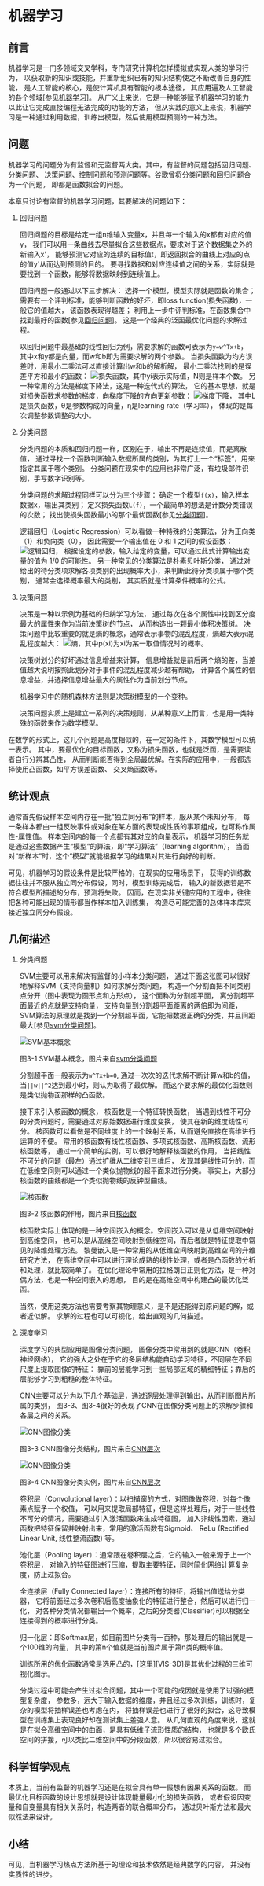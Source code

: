 ﻿<!--
  Copyright (c) 2018, Xin YUAN, courses of Zhejiang University
  All rights reserved.

  This program is free software; you can redistribute it and/or
  modify it under the terms of the 2-Clause BSD License.

  Author contact information:
    yxxinyuan@zju.edu.cn
-->

# 机器学习

## 前言

机器学习是一门多领域交叉学科，专门研究计算机怎样模拟或实现人类的学习行为，
以获取新的知识或技能，并重新组织已有的知识结构使之不断改善自身的性能，
是人工智能的核心，是使计算机具有智能的根本途径，
其应用遍及人工智能的各个领域[参见[机器学习][BDBK-ML]]。
从广义上来说，它是一种能够赋予机器学习的能力以此让它完成直接编程无法完成的功能的方法，
但从实践的意义上来说，机器学习是一种通过利用数据，训练出模型，然后使用模型预测的一种方法。

## 问题

机器学习的问题分为有监督和无监督两大类。其中，有监督的问题包括回归问题、分类问题、
决策问题、控制问题和预测问题等。谷歌曾将分类问题和回归问题合为一个问题，
即都是函数拟合的问题。

本章只讨论有监督的机器学习问题，其要解决的问题如下：

1. 回归问题

	回归问题的目标是给定一组n维输入变量x，并且每一个输入的x都有对应的值y，
	我们可以用一条曲线去尽量拟合这些数据点，要求对于这个数据集之外的新输入x'，
	能够预测它对应的连续的目标值t，即返回拟合的曲线上对应的点的值y'从而达到预测的目的。
	要寻找数据和对应连续值之间的关系，实际就是要找到一个函数，能够将数据映射到连续值上。

	回归问题一般通过以下三步解决：
	选择一个模型，模型实际就是函数的集合；
	需要有一个评判标准，能够判断函数的好坏，即loss function(损失函数)，一般它的值越大，
	该函数表现得越差；
	利用上一步中评判标准，在函数集合中找到最好的函数[参见[回归问题][CSDN-RP]]。
	这是一个经典的泛函最优化问题的求解过程。

	以回归问题中最基础的线性回归为例，需要求解的函数可表示为`y=w^Tx+b`，
	其中x和y都是向量，而w和b即为需要求解的两个参数。
	当损失函数为均方误差时，用最小二乘法可以直接计算出w和b的解析解，
	最小二乘法找到的是误差平方和最小的函数：
	![](ml-files/1.png "损失函数")，其中yi表示实际值，N则是样本个数。
	另一种常用的方法是梯度下降法，这是一种迭代式的算法，
	它的基本思想，就是对损失函数求参数的梯度，向梯度下降的方向更新参数：
	![](ml-files/2.png "梯度下降")，
	其中L是损失函数，θ是参数构成的向量，η是learning rate（学习率），
	体现的是每次调整参数调整的大小。

1. 分类问题

	分类问题的本质和回归问题一样，区别在于，输出不再是连续值，而是离散值，
	通过寻找一个函数判断输入数据所属的类别，为其打上一个“标签”，用来指定其属于哪个类别。
	分类问题在现实中的应用也非常广泛，有垃圾邮件识别，手写数字识别等。

	分类问题的求解过程同样可以分为三个步骤：
	确定一个模型`f(x)`，输入样本数据x，输出其类别；
	定义损失函数`L(f)`，一个最简单的想法是计数分类错误的次数；
	找出使损失函数最小的那个最优函数[参见[分类问题][CSDN-CP]]。

	逻辑回归（Logistic Regression）可以看做一种特殊的分类算法，分为正向类（1）和负向类（0），
	因此需要一个输出值在 0 和 1 之间的假设函数：![](ml-files/3.png "逻辑回归")，
	根据设定的参数，输入给定的变量，可以通过此式计算输出变量的值为 1/0 的可能性。
	另一种常见的分类算法是朴素贝叶斯分类，
	通过对给出的待分类项求解各项类别的出现概率大小，来判断此待分类项属于哪个类别，
	通常会选择概率最大的类别，	其实质就是计算条件概率的公式。

1. 决策问题

	决策是一种以示例为基础的归纳学习方法，
	通过每次在各个属性中找到区分度最大的属性来作为当前决策树的节点，
	从而构造出一颗最小体积决策树。
	决策问题中比较重要的就是熵的概念，通常表示事物的混乱程度，熵越大表示混乱程度越大：
	![](ml-files/4.png "熵")，其中p(xi)为xi为某一取值情况时的概率。

	决策树划分的好坏通过信息增益来计算，
	信息增益就是前后两个熵的差，当差值越大说明按照此划分对于事件的混乱程度减少越有帮助，
	计算各个属性的信息增益，并选择信息增益最大的属性作为当前划分节点。

	机器学习中的随机森林方法则是决策树模型的一个变种。

	决策问题实质上是建立一系列的决策规则，从某种意义上而言，也是用一类特殊的函数来作为数学模型。

在数学的形式上，这几个问题是高度相似的，在一定的条件下，其数学模型可以统一表示。
其中，要最优化的目标函数，又称为损失函数，也就是泛函，是需要读者自行分辨其凸性，
从而判断能否得到全局最优解。在实际的应用中，一般都选择使用凸函数，如平方误差函数、
交叉熵函数等。

## 统计观点

通常首先假设样本空间内存在一批“独立同分布”的样本，服从某个未知分布，
每一条样本都由一组反映事件或对象在某方面的表现或性质的事项组成，也可称作属性-属性值。
样本空间内的每一个点都有其对应的向量表示，
机器学习的任务就是通过这些数据产生“模型”的算法，即“学习算法”（learning algorithm），
当面对“新样本”时，这个“模型”就能根据学习的结果对其进行良好的判断。

可见，机器学习的假设条件是比较严格的，在现实的应用场景下，
获得的训练数据往往并不服从独立同分布假设，同时，模型训练完成后，
输入的新数据若是不符合模型所描述的分布，预测将失败。
因而，在现实非关键应用的工程中，往往把各种可能出现的情形都当作样本加入训练集，
构造尽可能完善的总体样本库来接近独立同分布假设。

## 几何描述

1. 分类问题

    SVM主要可以用来解决有监督的小样本分类问题，
    通过下面这张图可以很好地解释SVM（支持向量机）如何求解分类问题，
    构造一个分割面把不同类别点分开（图中表现为圆形点和方形点），
    这个面称为分割超平面，
    离分割超平面最近的点就是支持向量，
    支持向量到分割超平面距离的两倍即为间距，
    SVM算法的原理就是找到一个分割超平面，它能把数据正确的分类，并且间距最大[参见[svm分类问题][Article-SVM]]。

    ![](ml-files/svm01.jpg "SVM基本概念")

    图3-1 SVM基本概念，图片来自[svm分类问题][Article-SVM]

    分割超平面一般表示为`w^Tx+b=0`,
    通过一次次的迭代求解不断计算w和b的值，
    当`||w||^2`达到最小时，则认为取得了最优解。
	而这个要求解的最优化函数则是类似抛物面那样的凸函数。

    接下来引入核函数的概念，
	核函数是一个特征转换函数，
    当遇到线性不可分的分类问题时，需要通过对原始数据进行维度变换，
	使其在新的维度线性可分。
	核函数可以看做是不同维度上的一个映射关系，从而避免直接在高维进行运算的不便。
    常用的核函数有线性核函数、多项式核函数、高斯核函数、流形核函数等，
	通过一个简单的实例，可以很好地解释核函数的作用，
	当把线性不可分的问题（最左）通过扩维从二维变到三维后，
	发现其是线性可分的，而在低维空间则可以通过一个类似抛物线的超平面来进行分类。
    事实上，大部分核函数的曲线都是一个类似抛物线的反钟型曲线。

	![](ml-files/svm_k.png "核函数")

	图3-2 核函数的作用，图片来自[核函数][SVM-K]

	核函数实际上体现的是一种空间嵌入的概念。空间嵌入可以是从低维空间映射到高维空间，
	也可以是从高维空间映射到低维空间，而后者就是特征提取中常见的降维处理方法。
	黎曼嵌入是一种常用的从低维空间映射到高维空间的升维研究方法，
	在高维空间中可以进行理论成熟的线性处理，或者是凸函数的分析和处理，就比较简单了。
	在优化理论中常用的拉格朗日正则化方法，是一种对偶方法，也是一种空间嵌入的思想，
	目的是在高维空间中构建凸的最优化泛函。

	当然，使用这类方法也需要考察其物理意义，是不是还能得到原问题的解，或者近似解。
	求解的过程也可以可视化，给出直观的几何描述。

1. 深度学习

    深度学习的典型应用是图像分类问题，
	图像分类中常用到的就是CNN（卷积神经网络），
	它的强大之处在于它的多层结构能自动学习特征，不同层在不同尺度上提取图像的特征：
	靠前的层能学习到一些局部区域的精细特征；靠后的层能够学习到粗糙的整体特征。

	CNN主要可以分为以下几个基础层，通过逐层处理得到输出，从而判断图片所属的类别，
	图3-3、图3-4很好的表现了CNN在图像分类问题上的求解步骤和各层之间的关系。

	![](ml-files/5.png "CNN图像分类")

	图3-3 CNN图像分类结构，图片来自[CNN层次][CSDN-CNN]

	![](ml-files/6.png "CNN图像分类")

	图3-4 CNN图像分类实例，图片来自[CNN层次][CSDN-CNN]

	卷积层（Convolutional layer）：以扫描窗的方式，对图像做卷积，对每个像素点赋予一个权值，
	可以用来提取局部特征，但是这样处理后，对于一些线性不可分的情况，需要通过引入激活函数来生成特征图，
	加入非线性因素，通过函数把特征保留并映射出来，常用的激活函数有Sigmoid、
	ReLu (Rectified Linear Unit, 线性整流函数) 等。

	池化层（Pooling layer）：通常跟在卷积层之后，它的输入一般来源于上一个卷积层，
	对输入的特征图进行压缩，提取主要特征，同时简化网络计算复杂度，防止过拟合。

	全连接层（Fully Connected layer）：连接所有的特征，将输出值送给分类器，
	它将前面经过多次卷积后高度抽象化的特征进行整合，然后可以进行归一化，
	对各种分类情况都输出一个概率，之后的分类器(Classifier)可以根据全连接得到的概率进行分类。

	归一化层：即Softmax层，如目前图片分类有一百种，那处理后的输出就是一个100维的向量，
	其中的第n个值就是当前图片属于第n类的概率值。

	训练所用的优化函数通常是选用凸的，[这里][VIS-3D]是其优化过程的三维可视化图示。

	分类过程中可能会产生过拟合问题，其中一个可能的成因就是使用了过强的模型复杂度，
	参数多，远大于输入数据的维度，并且经过多次训练，训练时，复杂的模型将抽样误差也考虑在内，
	将抽样误差也进行了很好的拟合，这导致模型在训练集上表现良好却在测试集上差强人意。
	从几何直观的角度来说，这就是在拟合高维空间中的曲面，是具有低维子流形性质的结构，
	也就是多个欧氏空间的拼接，可以类比二维空间中的分段函数，所以很容易过拟合。

## 科学哲学观点

本质上，当前有监督的机器学习还是在拟合具有单一假想有因果关系的函数。
而最优化目标函数的设计思想就是设计体现能量最小化的损失函数，
或者假设因变量和自变量具有相关关系时，构造两者的联合概率分布，
通过贝叶斯方法和最大似然法来设计。

## 小结

可见，当机器学习热点方法所基于的理论和技术依然是经典数学的内容，
并没有实质性的进步。

[BDBK-ML]: https://baike.baidu.com/item/%E6%9C%BA%E5%99%A8%E5%AD%A6%E4%B9%A0/217599?fr=aladdin "机器学习"
[CSDN-RP]: https://blog.csdn.net/ivonui/article/details/79263387 "回归问题"
[CSDN-CP]: https://blog.csdn.net/hohaizx/article/details/81835381 "分类问题"
[Article-SVM]: http://ihoge.cn/2018/SVM.html "svm分类问题"
[SVM-K]: https://www.cnblogs.com/xiaotan-code/p/6695049.html "核函数"
[CSDN-CNN]: https://blog.csdn.net/wishchin/article/details/75213289 "CNN层次"
[VIS-3DD]: https://new.qq.com/omn/20190328/20190328A00CIC.html "3D图示"
